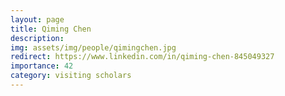 ```yaml
---
layout: page
title: Qiming Chen
description:
img: assets/img/people/qimingchen.jpg
redirect: https://www.linkedin.com/in/qiming-chen-845049327
importance: 42
category: visiting scholars
---
```


